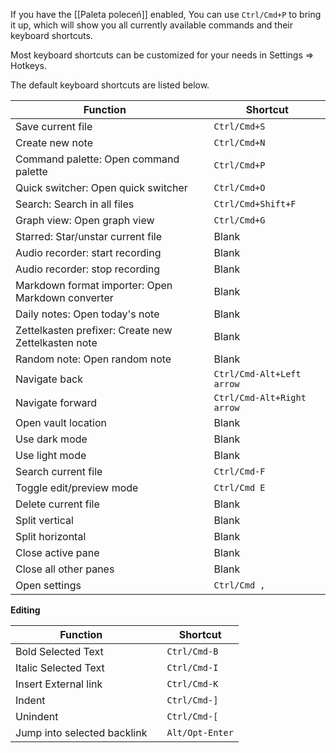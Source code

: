 If you have the [[Paleta poleceń]] enabled, You can use `Ctrl/Cmd+P` to bring it up, which will show you all currently available commands and their keyboard shortcuts.

Most keyboard shortcuts can be customized for your needs in Settings => Hotkeys. 

The default keyboard shortcuts are listed below. 

Function                                            |   | Shortcut
--------------------------------------------------- | - | --------------------------
Save current file                                   |   | `Ctrl/Cmd+S`
Create new note                                     |   | `Ctrl/Cmd+N`
Command palette: Open command palette               |   | `Ctrl/Cmd+P`
Quick switcher: Open quick switcher                 |   | `Ctrl/Cmd+O`
Search: Search in all files                         |   | `Ctrl/Cmd+Shift+F`
Graph view: Open graph view                         |   | `Ctrl/Cmd+G`
Starred: Star/unstar current file                   |   | Blank
Audio recorder: start recording                     |   | Blank
Audio recorder: stop recording                      |   | Blank
Markdown format importer: Open Markdown converter   |   | Blank
Daily notes: Open today's note                      |   | Blank
Zettelkasten prefixer: Create new Zettelkasten note |   | Blank
Random note: Open random note                       |   | Blank
Navigate back                                       |   | `Ctrl/Cmd-Alt+Left arrow`
Navigate forward                                    |   | `Ctrl/Cmd-Alt+Right arrow`
Open vault location                                 |   | Blank
Use dark mode                                       |   | Blank
Use light mode                                      |   | Blank
Search current file                                 |   | `Ctrl/Cmd-F`
Toggle edit/preview mode                            |   | `Ctrl/Cmd E`
Delete current file                                 |   | Blank
Split vertical                                      |   | Blank
Split horizontal                                    |   | Blank
Close active pane                                   |   | Blank
Close all other panes                               |   | Blank
Open settings                                       |   | `Ctrl/Cmd ,`

**Editing**

Function                    |   | Shortcut
--------------------------- | - | ---------------
Bold Selected Text          |   | `Ctrl/Cmd-B`
Italic Selected Text        |   | `Ctrl/Cmd-I`
Insert External link        |   | `Ctrl/Cmd-K`
Indent                      |   | `Ctrl/Cmd-]`
Unindent                    |   | `Ctrl/Cmd-[`
Jump into selected backlink |   | `Alt/Opt-Enter`
